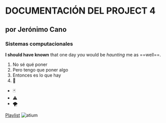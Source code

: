 # DOCUMENTACIÓN DEL PROJECT 4
## por Jerónimo Cano
### Sistemas computacionales

**I should have known** that one day *you* would be *haunting* me as ==well==.

1. No sé qué poner 
2. Pero tengo que poner algo
3. Entonces es lo que hay
4. 🏴

- 🃏
- ⚠️
- 🌪️

[Playlist](https://youtube.com/playlist?list=PLpOmkFzwek3rlboDPQMuDx98zZLn-3oqG)
![atium](https://ssl-static.libsyn.com/p/assets/5/c/5/c/5c5cf2e5f5a09997/large.Atium_Allomancy.png.6f221e3016e9c17fce0f686beb00642e.png)
